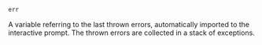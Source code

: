 ```julia
err
```

A variable referring to the last thrown errors, automatically imported to the interactive prompt. The thrown errors are collected in a stack of exceptions.
